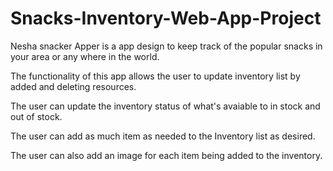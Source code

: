 # Snacks-Inventory-Web-App-Project
Nesha snacker Apper is a app design to keep track of the popular snacks in your area or any where in the world.

The functionality of this app allows the user to update inventory list by added and deleting resources.

The user can update the inventory status of what's avaiable to in stock and out of stock.

The user can add as much item as needed to the Inventory list as desired. 

The user can also add an image for each item being added to the inventory. 